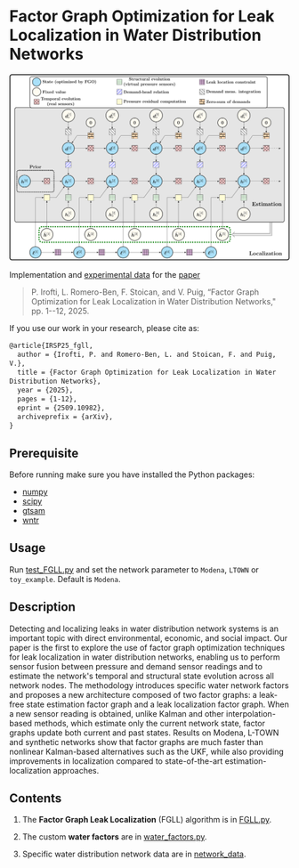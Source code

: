 # Factor Graph Optimization for Leak Localization in Water Distribution Networks

![Factor Graph for Leak Localization](figures/fgo-design.png?raw=true)

Implementation and [experimental data](network_data) for the [paper](https://arxiv.org/pdf/2509.10982)

> P. Irofti, L. Romero-Ben, F. Stoican, and V. Puig,
“Factor Graph Optimization for Leak Localization in Water
Distribution Networks,"
pp. 1--12, 2025.

If you use our work in your research, please cite as:
```
@article{IRSP25_fgll,
  author = {Irofti, P. and Romero-Ben, L. and Stoican, F. and Puig, V.},
  title = {Factor Graph Optimization for Leak Localization in Water
Distribution Networks},
  year = {2025},
  pages = {1-12},
  eprint = {2509.10982},
  archiveprefix = {arXiv},
}
```

## Prerequisite
Before running make sure you have installed the Python packages:
* [numpy](https://numpy.org/)
* [scipy](https://scipy.org/)
* [gtsam](https://gtsam.org/)
* [wntr](https://github.com/USEPA/WNTR)

## Usage
Run [test_FGLL.py](test_FGLL.py) and set the network parameter to `Modena`, `LTOWN` or `toy_example`. Default is `Modena`.

## Description
Detecting and localizing leaks in water distribution network systems is an important topic with direct environmental, economic, and social impact.
Our paper is the first to explore the use of factor graph optimization techniques for leak localization in water distribution networks,
enabling us to perform sensor fusion between pressure and demand sensor readings
and to estimate the network's temporal and structural state evolution across all network nodes.
The methodology introduces specific water network factors and proposes a new architecture composed of two factor graphs:
a leak-free state estimation factor graph and a leak localization factor graph.
When a new sensor reading is obtained,
unlike Kalman and other interpolation-based methods,
which estimate only the current network state,
factor graphs update both current and past states.
Results on Modena, L-TOWN and synthetic networks show that factor graphs are much faster than nonlinear Kalman-based alternatives such as the UKF,
while also providing improvements in localization compared to state-of-the-art estimation-localization approaches.

## Contents
1. The **Factor Graph Leak Localization** (FGLL) algorithm is in [FGLL.py](FGLL.py).

2. The custom **water factors** are in [water_factors.py](water_factors.py).

3. Specific water distribution network data are in [network_data](network_data).

